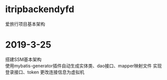 # itripbackendyfd
爱旅行项目基本架构
# 2019-3-25
搭建SSM基本架构   
使用mybatis-generator插件自动生成实体类、dao接口、mapper映射文件
实现登录接口、token
更改连接信息为虚拟机
